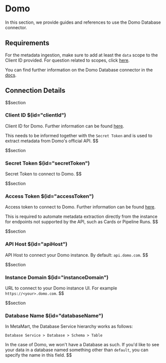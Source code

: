 # Domo

In this section, we provide guides and references to use the Domo Database connector.

## Requirements

For the metadata ingestion, make sure to add at least the `data` scope to the Client ID provided. For question related to scopes, click [here](https://developer.domo.com/portal/1845fc11bbe5d-api-authentication).

You can find further information on the Domo Database connector in the [docs](https://docs.meta-mart.org/connectors/database/domo-database).

## Connection Details

$$section
### Client ID $(id="clientId")

Client ID for Domo. Further information can be found [here](https://docs.meta-mart.org/connectors/database/domo-database/troubleshoot#how-to-find-clientid).

This needs to be informed together with the `Secret Token` and is used to extract metadata from Domo's official API.
$$

$$section
### Secret Token $(id="secretToken")

Secret Token to connect to Domo.
$$

$$section
### Access Token $(id="accessToken")

Access token to connect to Domo. Further information can be found [here](https://docs.meta-mart.org/connectors/database/domo-database/troubleshoot#where-to-find-accesstoken).

This is required to automate metadata extraction directly from the instance for endpoints not supported by the API, such as Cards or Pipeline Runs.
$$

$$section
### API Host $(id="apiHost")

API Host to connect your Domo instance. By default: `api.domo.com`.
$$

$$section
### Instance Domain $(id="instanceDomain")

URL to connect to your Domo instance UI. For example `https://<your>.domo.com`.
$$

$$section
### Database Name $(id="databaseName")

In MetaMart, the Database Service hierarchy works as follows:

```
Database Service > Database > Schema > Table
```

In the case of Domo, we won't have a Database as such. If you'd like to see your data in a database named something other than `default`, you can specify the name in this field.
$$
